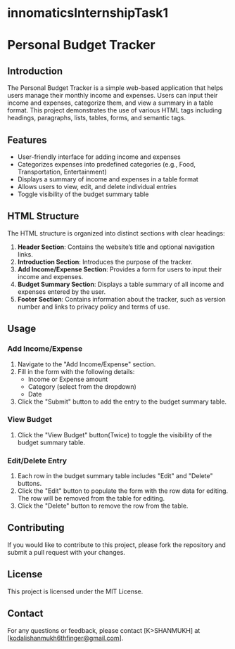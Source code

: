 # innomaticsInternshipTask1
# Personal Budget Tracker

## Introduction
The Personal Budget Tracker is a simple web-based application that helps users manage their monthly income and expenses. Users can input their income and expenses, categorize them, and view a summary in a table format. This project demonstrates the use of various HTML tags including headings, paragraphs, lists, tables, forms, and semantic tags.

## Features
- User-friendly interface for adding income and expenses
- Categorizes expenses into predefined categories (e.g., Food, Transportation, Entertainment)
- Displays a summary of income and expenses in a table format
- Allows users to view, edit, and delete individual entries
- Toggle visibility of the budget summary table

## HTML Structure
The HTML structure is organized into distinct sections with clear headings:
1. **Header Section**: Contains the website’s title and optional navigation links.
2. **Introduction Section**: Introduces the purpose of the tracker.
3. **Add Income/Expense Section**: Provides a form for users to input their income and expenses.
4. **Budget Summary Section**: Displays a table summary of all income and expenses entered by the user.
5. **Footer Section**: Contains information about the tracker, such as version number and links to privacy policy and terms of use.

## Usage
### Add Income/Expense
1. Navigate to the "Add Income/Expense" section.
2. Fill in the form with the following details:
   - Income or Expense amount
   - Category (select from the dropdown)
   - Date
3. Click the "Submit" button to add the entry to the budget summary table.

### View Budget
1. Click the "View Budget" button(Twice) to toggle the visibility of the budget summary table.

### Edit/Delete Entry
1. Each row in the budget summary table includes "Edit" and "Delete" buttons.
2. Click the "Edit" button to populate the form with the row data for editing. The row will be removed from the table for editing.
3. Click the "Delete" button to remove the row from the table.

## Contributing
If you would like to contribute to this project, please fork the repository and submit a pull request with your changes.

## License
This project is licensed under the MIT License.

## Contact
For any questions or feedback, please contact [K>SHANMUKH] at [kodalishanmukh6thfinger@gmail.com].
